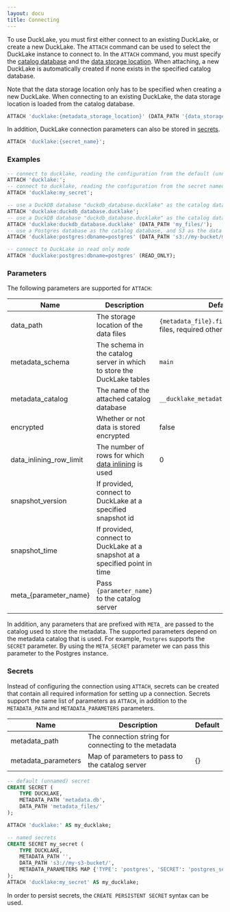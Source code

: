 ```yaml
---
layout: docu
title: Connecting
---
```


To use DuckLake, you must first either connect to an existing DuckLake, or create a new DuckLake.
The `ATTACH` command can be used to select the DuckLake instance to connect to.
In the `ATTACH` command, you must specify the [catalog database](choosing_a_catalog_database) and the [data storage location](choosing_storage).
When attaching, a new DuckLake is automatically created if none exists in the specified catalog database. 

Note that the data storage location only has to be specified when creating a new DuckLake.
When connecting to an existing DuckLake, the data storage location is loaded from the catalog database.

```sql
ATTACH 'ducklake:{metadata_storage_location}' (DATA_PATH '{data_storage_location}');
```

In addition, DuckLake connection parameters can also be stored in [secrets](https://duckdb.org/docs/stable/configuration/secrets_manager.html).

```sql
ATTACH 'ducklake:{secret_name}';
```

### Examples
```sql
-- connect to ducklake, reading the configuration from the default (unnamed) secret
ATTACH 'ducklake:';
-- connect to ducklake, reading the configuration from the secret named my_secret
ATTACH 'ducklake:my_secret';

-- use a DuckDB database "duckdb_database.ducklake" as the catalog database, the data path defaults to duckdb_database.ducklake.files
ATTACH 'ducklake:duckdb_database.ducklake';
-- use a DuckDB database "duckdb_database.ducklake" as the catalog database, the data path is explicitly specified as the "my_files" directory
ATTACH 'ducklake:duckdb_database.ducklake' (DATA_PATH 'my_files/');
-- use a Postgres database as the catalog database, and S3 as the data path
ATTACH 'ducklake:postgres:dbname=postgres' (DATA_PATH 's3://my-bucket/my-data/');

-- connect to DuckLake in read only mode
ATTACH 'ducklake:postgres:dbname=postgres' (READ_ONLY);
```

### Parameters

The following parameters are supported for `ATTACH`:

|          Name           |                                                Description                                                |                           Default                            |
|-------------------------|-----------------------------------------------------------------------------------------------------------|--------------------------------------------------------------|
| data_path               | The storage location of the data files                                                                    | `{metadata_file}.files` for DuckDB files, required otherwise |
| metadata_schema         | The schema in the catalog server in which to store the DuckLake tables                                    | `main`                                                       |
| metadata_catalog        | The name of the attached catalog database                                                                 | `__ducklake_metadata_{ducklake_name}`                        |
| encrypted               | Whether or not data is stored encrypted                                                                   | false                                                        |
| data_inlining_row_limit | The number of rows for which [data inlining](/docs/stable/duckdb/advanced_features/data_inlining) is used | 0                                                            |
| snapshot_version        | If provided, connect to DuckLake at a specified snapshot id                                               |                                                              |
| snapshot_time           | If provided, connect to DuckLake at a snapshot at a specified point in time                               |                                                              |
| meta_{parameter_name}   | Pass `{parameter_name}` to the catalog server                                                             |                                                              |

In addition, any parameters that are prefixed with `META_` are passed to the catalog used to store the metadata.
The supported parameters depend on the metadata catalog that is used. 
For example, `Postgres` supports the `SECRET` parameter. By using the `META_SECRET` parameter we can pass this parameter to the Postgres instance.

### Secrets

Instead of configuring the connection using `ATTACH`, secrets can be created that contain all required information for setting up a connection.
Secrets support the same list of parameters as `ATTACH`, in addition to the `METADATA_PATH` and `METADATA_PARAMETERS` parameters.

|        Name         |                     Description                      | Default |
|---------------------|------------------------------------------------------|---------|
| metadata_path       | The connection string for connecting to the metadata |         |
| metadata_parameters | Map of parameters to pass to the catalog server      | {}      |

```sql
-- default (unnamed) secret
CREATE SECRET (
	TYPE DUCKLAKE,
	METADATA_PATH 'metadata.db',
	DATA_PATH 'metadata_files/'
);

ATTACH 'ducklake:' AS my_ducklake;

-- named secrets
CREATE SECRET my_secret (
	TYPE DUCKLAKE,
	METADATA_PATH '',
	DATA_PATH 's3://my-s3-bucket/',
	METADATA_PARAMETERS MAP {'TYPE': 'postgres', 'SECRET': 'postgres_secret'}
);
ATTACH 'ducklake:my_secret' AS my_ducklake;
```

In order to persist secrets, the `CREATE PERSISTENT SECRET` syntax can be used.